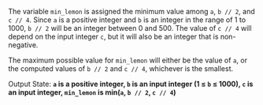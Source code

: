 The variable `min_lemon` is assigned the minimum value among `a`, `b // 2`, and `c // 4`. Since `a` is a positive integer and `b` is an integer in the range of 1 to 1000, `b // 2` will be an integer between 0 and 500. The value of `c // 4` will depend on the input integer `c`, but it will also be an integer that is non-negative. 

The maximum possible value for `min_lemon` will either be the value of `a`, or the computed values of `b // 2` and `c // 4`, whichever is the smallest.

Output State: **`a` is a positive integer, `b` is an input integer (1 ≤ `b` ≤ 1000), `c` is an input integer, `min_lemon` is min(`a`, `b // 2`, `c // 4`)**
